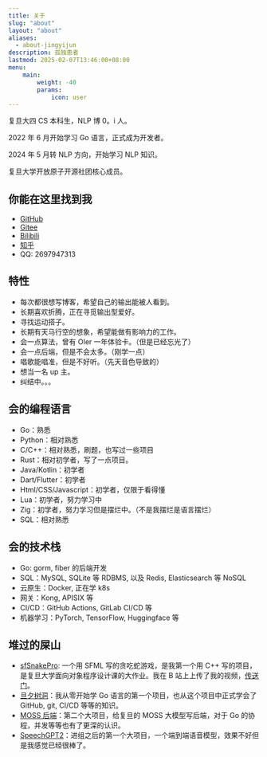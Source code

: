 ```yaml
---
title: 关于
slug: "about"
layout: "about"
aliases:
  - about-jingyijun
description: 孤独患者
lastmod: 2025-02-07T13:46:00+08:00
menu:
    main: 
        weight: -40
        params:
            icon: user
---
```


复旦大四 CS 本科生，NLP 博 0。i 人。

2022 年 6 月开始学习 Go 语言，正式成为开发者。

2024 年 5 月转 NLP 方向，开始学习 NLP 知识。

复旦大学开放原子开源社团核心成员。

## 你能在这里找到我

- [GitHub](https://github.com/JingYiJun)
- [Gitee](https://gitee.com/jingyijun3104)
- [Bilibili](https://space.bilibili.com/389889267)
- [知乎](https://www.zhihu.com/people/mgjing-yi)
- QQ: 2697947313

## 特性

- 每次都很想写博客，希望自己的输出能被人看到。
- 长期喜欢折腾，正在寻觅输出型爱好。
- 寻找运动搭子。
- 长期有天马行空的想象，希望能做有影响力的工作。
- 会一点算法，曾有 OIer 一年体验卡。（但是已经忘光了）
- 会一点后端，但是不会太多。（刚学一点）
- 唱歌能唱准，但是不好听。（先天音色导致的）
- 想当一名 up 主。
- 纠结中。。。

## 会的编程语言

- Go：熟悉
- Python：相对熟悉
- C/C++：相对熟悉，刷题，也写过一些项目
- Rust：相对初学者，写了一点项目。
- Java/Kotlin：初学者
- Dart/Flutter：初学者
- Html/CSS/Javascript：初学者，仅限于看得懂
- Lua：初学者，努力学习中
- Zig：初学者，努力学习但是摆烂中。（不是我摆烂是语言摆烂）
- SQL：相对熟悉

## 会的技术栈

- Go: gorm, fiber 的后端开发
- SQL：MySQL, SQLite 等 RDBMS, 以及 Redis, Elasticsearch 等 NoSQL
- 云原生：Docker, 正在学 k8s
- 网关：Kong, APISIX 等
- CI/CD：GitHub Actions, GitLab CI/CD 等
- 机器学习：PyTorch, TensorFlow, Huggingface 等

## 堆过的屎山

- [sfSnakePro](https://github.com/JingYiJun/sfSnakePro): 一个用 SFML 写的贪吃蛇游戏，是我第一个用 C++ 写的项目，是复旦大学面向对象程序设计课的大作业。我在 B 站上上传了我的视频，[传送门](https://www.bilibili.com/video/BV1C3411372A)。
- [旦夕树洞](https://github.com/OpenTreeHole/treehole_next)：我从零开始学 Go 语言的第一个项目，也从这个项目中正式学会了 GitHub, git, CI/CD 等等的知识。
- [MOSS 后端](https://github.com/JingYiJun/MOSS_backend)：第二个大项目，给复旦的 MOSS 大模型写后端，对于 Go 的协程，并发等等也有了更深的认识。
- [SpeechGPT2](https://github.com/OpenMOSS/SpeechGPT-2.0-preview)：进组之后的第一个大项目，一个端到端语音模型，效果不好但是我感觉已经很棒了。